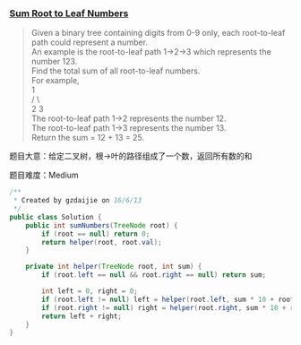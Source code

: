 ### [Sum Root to Leaf Numbers](https://leetcode.com/problems/sum-root-to-leaf-numbers/)

> Given a binary tree containing digits from 0-9 only, each root-to-leaf path could represent a number. <br/>
> An example is the root-to-leaf path 1->2->3 which represents the number 123. <br/>
> Find the total sum of all root-to-leaf numbers. <br/>
> For example, <br/>
>     1 <br/>
>    / \ <br/>
>   2   3 <br/>
> The root-to-leaf path 1->2 represents the number 12. <br/>
> The root-to-leaf path 1->3 represents the number 13. <br/>
> Return the sum = 12 + 13 = 25.

题目大意：给定二叉树，根->叶的路径组成了一个数，返回所有数的和

题目难度：Medium

```java
/**
 * Created by gzdaijie on 16/6/13
 */
public class Solution {
    public int sumNumbers(TreeNode root) {
        if (root == null) return 0;
        return helper(root, root.val);
    }

    private int helper(TreeNode root, int sum) {
        if (root.left == null && root.right == null) return sum;

        int left = 0, right = 0;
        if (root.left != null) left = helper(root.left, sum * 10 + root.left.val);
        if (root.right != null) right = helper(root.right, sum * 10 + root.right.val);
        return left + right;
    }
}
```
